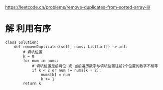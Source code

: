 https://leetcode.cn/problems/remove-duplicates-from-sorted-array-ii/
# 解 利用有序
```python3
class Solution:
    def removeDuplicates(self, nums: List[int]) -> int:
        # 填坑位置
        k = 0
        for num in nums:
            # 填坑位置是前两位 或 当前遍历数字与填坑位置往前2个位置的数字不相等
            if k < 2 or num != nums[k - 2]:
                nums[k] = num 
                k += 1
        return k
